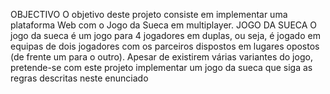 OBJECTIVO
O objetivo deste projeto consiste em implementar uma plataforma Web com o Jogo da Sueca em
multiplayer.
JOGO DA SUECA
O jogo da sueca é um jogo para 4 jogadores em duplas, ou seja, é jogado em equipas de dois
jogadores com os parceiros dispostos em lugares opostos (de frente um para o outro). Apesar de
existirem várias variantes do jogo, pretende-se com este projeto implementar um jogo da sueca
que siga as regras descritas neste enunciado
